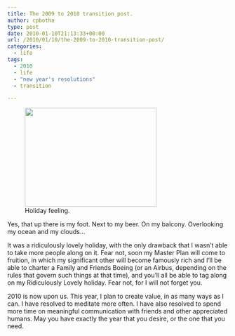 ```yaml
---
title: The 2009 to 2010 transition post.
author: cpbotha
type: post
date: 2010-01-10T21:13:33+00:00
url: /2010/01/10/the-2009-to-2010-transition-post/
categories:
  - life
tags:
  - 2010
  - life
  - "new year's resolutions"
  - transition

---
```

<figure id="attachment_721" aria-describedby="caption-attachment-721" style="width: 300px" class="wp-caption aligncenter"><a href="http://cpbotha.net/wp-content/uploads/2010/01/myfoot20091222.jpg" data-rel="lightbox-image-0" data-rl_title="" data-rl_caption="" title=""><img data-attachment-id="721" data-permalink="https://cpbotha.net/2010/01/10/the-2009-to-2010-transition-post/myfoot20091222/" data-orig-file="https://cpbotha.net/wp-content/uploads/2010/01/myfoot20091222.jpg" data-orig-size="1280,960" data-comments-opened="1" data-image-meta="{&quot;aperture&quot;:&quot;3.2&quot;,&quot;credit&quot;:&quot;&quot;,&quot;camera&quot;:&quot;E71&quot;,&quot;caption&quot;:&quot;&quot;,&quot;created_timestamp&quot;:&quot;1261503102&quot;,&quot;copyright&quot;:&quot;&quot;,&quot;focal_length&quot;:&quot;4.9&quot;,&quot;iso&quot;:&quot;0&quot;,&quot;shutter_speed&quot;:&quot;0&quot;,&quot;title&quot;:&quot;&quot;}" data-image-title="myfoot20091222" data-image-description="" data-medium-file="https://cpbotha.net/wp-content/uploads/2010/01/myfoot20091222-300x225.jpg" data-large-file="https://cpbotha.net/wp-content/uploads/2010/01/myfoot20091222-1024x768.jpg" class="size-medium wp-image-721" title="myfoot20091222" src="http://cpbotha.net/wp-content/uploads/2010/01/myfoot20091222-300x225.jpg" alt="" width="300" height="225" srcset="https://cpbotha.net/wp-content/uploads/2010/01/myfoot20091222-300x225.jpg 300w, https://cpbotha.net/wp-content/uploads/2010/01/myfoot20091222-1024x768.jpg 1024w, https://cpbotha.net/wp-content/uploads/2010/01/myfoot20091222.jpg 1280w" sizes="(max-width: 300px) 85vw, 300px" /></a><figcaption id="caption-attachment-721" class="wp-caption-text">Holiday feeling.</figcaption></figure> 

Yes, that up there is my foot. Next to my beer. On my balcony. Overlooking my ocean and my clouds&#8230;

It was a ridiculously lovely holiday, with the only drawback that I wasn&#8217;t able to take more people along on it. Fear not, soon my Master Plan will come to fruition, in which my significant other will become famously rich and I&#8217;ll be able to charter a Family and Friends Boeing (or an Airbus, depending on the rules that govern such things at that time), and you&#8217;ll all be able to tag along on my Ridiculously Lovely holiday. Fear not, for I will not forget you.

2010 is now upon us. This year, I plan to create value, in as many ways as I can. I have resolved to meditate more often. I have also resolved to spend more time on meaningful communication with friends and other appreciated humans. May you have exactly the year that you desire, or the one that you need.
